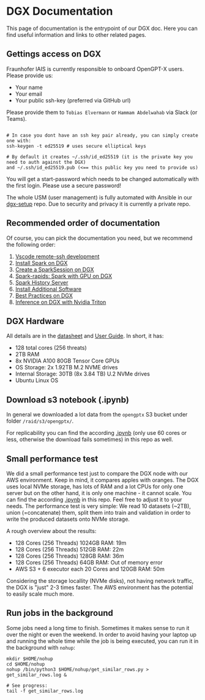 # DGX Documentation

This page of documentation is the entrypoint of our DGX doc. Here you can find useful information and links to other related pages.

## Gettings access on DGX

Fraunhofer IAIS is currently responsible to onboard OpenGPT-X users. Please provide us:
- Your name
- Your email
- Your public ssh-key (preferred via GitHub url)

Please provide them to `Tobias Elvermann` or `Hammam Abdelwahab` via Slack (or Teams).
```

# In case you dont have an ssh key pair already, you can simply create one with:
ssh-keygen -t ed25519 # uses secure elliptical keys

# By default it creates ~/.ssh/id_ed25519 (it is the private key you need to auth against the DGX) 
and ~/.ssh/id_ed25519.pub (<== this public key you need to provide us)
```

You will get a start-password which needs to be changed automatically with the first login. Please use a secure password!

The whole USM (user management) is fully automated with Ansible in our [dgx-setup](https://github.com/KubeSoup/dgx-setup) repo. Due to security and privacy it is currently a private repo.

## Recommended order of documentation

Of course, you can pick the documentation you need, but we recommend the following order:
1. [Vscode remote-ssh development](./dgx-vscode-remote-ssh.md)
2. [Install Spark on DGX](./dgx-install-spark.md)
3. [Create a SparkSession on DGX](./dgx-create-sparksession.md)
4. [Spark-rapids: Spark with GPU on DGX](./dgx-spark-rapids-gpu.md)
5. [Spark History Server](./dgx-spark-history-server.md)
6. [Install Additional Software](./dgx-install-additional-software.md)
7. [Best Practices on DGX](./dgx-best-practices.md)
8. [Inference on DGX with Nvidia Triton](./dgx-triton-inference.md)

## DGX Hardware

All details are in the [datasheet](https://images.nvidia.com/aem-dam/Solutions/Data-Center/nvidia-dgx-a100-datasheet.pdf) and [User Guide](https://docs.nvidia.com/dgx/pdf/dgxa100-user-guide.pdf).
In short, it has:
- 128 total cores (256 threats)
- 2TB RAM
- 8x NVIDIA A100 80GB Tensor Core GPUs
- OS Storage: 2x 1.92TB M.2 NVME drives
- Internal Storage: 30TB (8x 3.84 TB) U.2
NVMe drives
- Ubuntu Linux OS


## Download s3 notebook (.ipynb)

In general we downloaded a lot data from the `opengptx` S3 bucket under folder `/raid/s3/opengptx/`.

For replicability you can find the according [.ipynb](https://github.com/KubeSoup/docs/blob/main/DGX/dgx-download-s3.ipynb) (only use 60 cores or less, otherwise the download fails sometimes) in this repo as well.

## Small performance test

We did a small performance test just to compare the DGX node with our AWS environment. Keep in mind, it compares apples with oranges. The DGX uses local NVMe storage, has lots of RAM and a lot CPUs for only one server but on the other hand, it is only one machine - it cannot scale.
You can find the according [.ipynb](https://github.com/KubeSoup/docs/blob/main/DGX/dgx-performance-test.ipynb) in this repo. Feel free to adjust it to your needs. The performance test is very simple: We read 10 datasets (~2TB), union (=concatenate) them, split them into train and validation in order to write the produced datasets onto NVMe storage.

A rough overview about the results:
- 128 Cores (256 Threads) 1024GB RAM: 19m
- 128 Cores (256 Threads) 512GB RAM: 22m
- 128 Cores (256 Threads) 128GB RAM: 36m
- 128 Cores (256 Threads) 64GB RAM: Out of memory error
- AWS S3 + 6 executor each 20 Cores and 120GB RAM: 50m

Considering the storage locallity (NVMe disks), not having network traffic, the DGX is "just" 2-3 times faster. The AWS environment has the potential to easily scale much more.

## Run jobs in the background

Some jobs need a long time to finish. Sometimes it makes sense to run it over the night or even the weekend. In order to avoid having your laptop up and running the whole time while the job is being executed, you can run it in the background with `nohup`:
```
mkdir $HOME/nohup
cd $HOME/nohup
nohup /bin/python3 $HOME/nohup/get_similar_rows.py > get_similar_rows.log &

# See progress:
tail -f get_similar_rows.log
```


